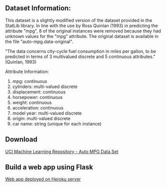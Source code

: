 <h2>Dataset Information:</h2>

This dataset is a slightly modified version of the dataset provided in the StatLib library. In line with the use by Ross Quinlan (1993) in predicting the attribute "mpg", 8 of the original instances were removed because they had unknown values for the "mpg" attribute. The original dataset is available in the file "auto-mpg.data-original".

"The data concerns city-cycle fuel consumption in miles per gallon, to be predicted in terms of 3 multivalued discrete and 5 continuous attributes." (Quinlan, 1993)


Attribute Information:

1. mpg: continuous
2. cylinders: multi-valued discrete
3. displacement: continuous
4. horsepower: continuous
5. weight: continuous
6. acceleration: continuous
7. model year: multi-valued discrete
8. origin: multi-valued discrete
9. car name: string (unique for each instance)

<h2> Download </h2>
<a href="https://archive.ics.uci.edu/ml/machine-learning-databases/auto-mpg/auto-mpg.data">UCI Machine Learning Repository - Auto MPG Data Set</a>

<h2> Build a web app using Flask </h2>
<a href="https://mpg-prediction-waiyan.herokuapp.com/">Web app deployed on Heroku server</a>



